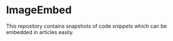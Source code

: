 # ImageEmbed
This repository contains snapshots of code snippets which can be embedded in articles easily.
